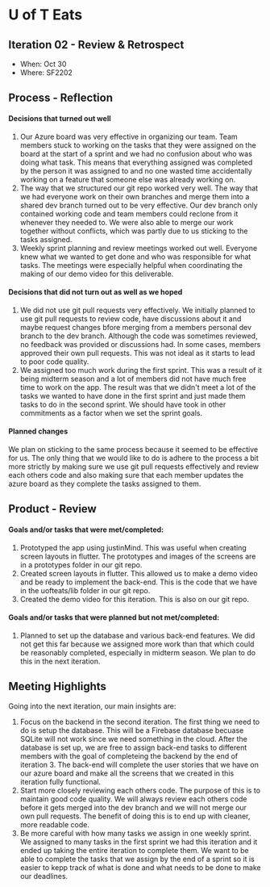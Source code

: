 # U of T Eats

## Iteration 02 - Review & Retrospect

 * When: Oct 30
 * Where: SF2202

## Process - Reflection

#### Decisions that turned out well
 
1. Our Azure board was very effective in organizing our team.  Team members stuck to working on the tasks that they were assigned on the board at the start of a sprint and we had no confusion about who was doing what task.  This means that everything assigned was completed by the person it was assigned to and no one wasted time accidentally working on a feature that someone else was already working on.
2. The way that we structured our git repo worked very well.  The way that we had everyone work on their own branches and merge them into a shared dev branch turned out to be very effective.  Our dev branch only contained working code and team members could reclone from it whenever they needed to.  We were also able to merge our work together without conflicts, which was partly due to us sticking to the tasks assigned.
3. Weekly sprint planning and review meetings worked out well.  Everyone knew what we wanted to get done and who was responsible for what tasks.  The meetings were especially helpful when coordinating the making of our demo video for this deliverable.

#### Decisions that did not turn out as well as we hoped

1. We did not use git pull requests very effectively.  We initially planned to use git pull requests to review code, have discussions about it and maybe request changes bfore merging from a members personal dev branch to the dev branch.  Although the code was sometimes reviewed, no feedback was provided or discussions had.  In some cases, members approved their own pull requests.  This was not ideal as it starts to lead to poor code quality.
2. We assigned too much work during the first sprint.  This was a result of it being midterm season and a lot of members did not have much free time to work on the app.  The result was that we didn't meet a lot of the tasks we wanted to have done in the first sprint and just made them tasks to do in the second sprint.  We should have took in other commitments as a factor when we set the sprint goals.

#### Planned changes

We plan on sticking to the same process because it seemed to be effective for us.  The only thing that we would like to do is adhere to the process a bit more strictly by making sure we use git pull requests effectively and review each others code and also making sure that each member updates the azure board as they complete the tasks assigned to them.

## Product - Review

#### Goals and/or tasks that were met/completed:
 
1. Prototyped the app using justinMind.  This was useful when creating screen layouts in flutter.  The prototypes and images of the screens are in a prototypes folder in our git repo.
2. Created screen layouts in flutter.  This allowed us to make a demo video and be ready to implement the back-end.  This is the code that we have in the uofteats/lib folder in our git repo.
3. Created the demo video for this iteration.  This is also on our git repo.

#### Goals and/or tasks that were planned but not met/completed:

1. Planned to set up the database and various back-end features.  We did not get this far because we assigned more work than that which could be reasonably completed, especially in midterm season.  We plan to do this in the next iteration.

## Meeting Highlights

Going into the next iteration, our main insights are:

1. Focus on the backend in the second iteration.  The first thing we need to do is setup the database.  This will be a Firebase database becuase SQLite will not work since we need something in the cloud.  After the database is set up, we are free to assign back-end tasks to different members with the goal of completeing the backend by the end of iteration 3.  The back-end will complete the user stories that we have on our azure board and make all the screens that we created in this iteration fully functional.
2. Start more closely reviewing each others code.  The purpose of this is to maintain good code quality.  We will always review each others code before it gets merged into the dev branch and we will not merge our own pull requests.  The benefit of doing this is to end up with cleaner, more readable code.
3. Be more careful with how many tasks we assign in one weekly sprint.  We assigned to many tasks in the first sprint we had this iteration and it ended up taking the entire iteration to complete them.  We want to be able to complete the tasks that we assign by the end of a sprint so it is easier to kepp track of what is done and what needs to be done to make our deadlines.
